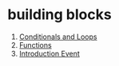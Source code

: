 # building blocks
1. [Conditionals and Loops](conditional-looping.html)
2. [Functions](functions.md)
3. [Introduction Event](event.md)